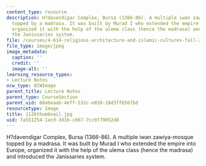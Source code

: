 ```yaml
---
content_type: resource
description: H?davendigar Complex, Bursa (1366-86). A multiple iwan zawiya-mosque
  topped by a madrasa. It was built by Murad I who extended the empire into Europe,
  organized it with the help of the ulema class (hence the madrasa) and introduced
  the Janissaries system.
file: /courses/4-614-religious-architecture-and-islamic-cultures-fall-2002/7a5512541acd3d1bc8677cc0f79052d8_1126thumbnail.jpg
file_type: image/jpeg
image_metadata:
  caption: ''
  credit: ''
  image-alt: ''
learning_resource_types:
- Lecture Notes
ocw_type: OCWImage
parent_title: Lecture Notes
parent_type: CourseSection
parent_uid: 68abeaab-4eff-532c-e858-18d3ffb567bd
resourcetype: Image
title: 1126thumbnail.jpg
uid: 7a551254-1acd-3d1b-c867-7cc0f79052d8
---
```

H?davendigar Complex, Bursa (1366-86). A multiple iwan zawiya-mosque topped by a madrasa. It was built by Murad I who extended the empire into Europe, organized it with the help of the ulema class (hence the madrasa) and introduced the Janissaries system.

